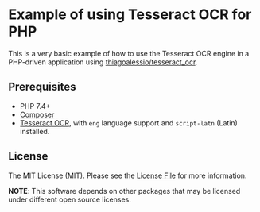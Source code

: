 # Example of using Tesseract OCR for PHP

This is a very basic example of how to use the Tesseract OCR engine in a PHP-driven application using [thiagoalessio/tesseract_ocr](https://github.com/thiagoalessio/tesseract_ocr).

## Prerequisites

- PHP 7.4+
- [Composer](https://getcomposer.org)
- [Tesseract OCR](https://github.com/tesseract-ocr/tesseract), with `eng` language support and `script-latn` (Latin) installed.

## License

The MIT License (MIT). Please see the [License File](https://github.com/derklinge/tesseract-ocr-php-test) for more information.

**NOTE**: This software depends on other packages that may be licensed under different open source licenses.